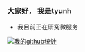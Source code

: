 ### 大家好， 我是tyunh


- 我目前正在研究微服务


[![我的github统计](https://github-readme-stats.anuraghazra1.vercel.app/api?username=tyunh&show_icons=true&title_color=fff&icon_color=79ff97&text_color=9f9f9f&bg_color=151515)](https://github.com/anuraghazra/github-readme-stats)
